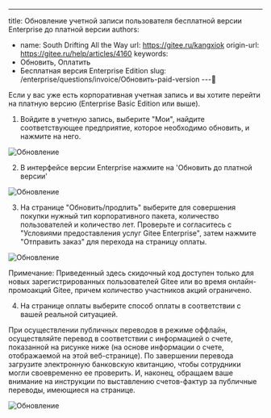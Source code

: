 ---
title: Обновление учетной записи пользователя бесплатной версии Enterprise до платной версии
authors:
  - name: South Drifting All the Way
    url: https://gitee.ru/kangxiok
origin-url: https://gitee.ru/help/articles/4160
keywords:
 - Обновить, Оплатить
 - Бесплатная версия Enterprise Edition
slug: /enterprise/questions/invoice/Обновить-paid-version
---

Если у вас уже есть корпоративная учетная запись и вы хотите перейти на платную версию (Enterprise Basic Edition или выше).

1. Войдите в учетную запись, выберите "Мои", найдите соответствующее предприятие, которое необходимо обновить, и нажмите на него.

![Обновление](/img/enterprise/question/invoice/Обновить-paid-version/1.webp)

2. В интерфейсе версии Enterprise нажмите на 'Обновить до платной версии'

![Обновление](./assets/Обновить-2.png)

3. На странице "Обновить/продлить" выберите для совершения покупки нужный тип корпоративного пакета, количество пользователей и количество лет. Проверьте и согласитесь с "Условиями предоставления услуг Gitee Enterprise", затем нажмите "Отправить заказ" для перехода на страницу оплаты.

![Обновление](./assets/Обновить-3.png)

Примечание: Приведенный здесь скидочный код доступен только для новых зарегистрированных пользователей Gitee или во время онлайн-промоакций Gitee, причем количество участников акций ограничено.

4. На странице оплаты выберите способ оплаты в соответствии с вашей реальной ситуацией.

При осуществлении публичных переводов в режиме оффлайн, осуществляйте перевод в соответствии с информацией о счете, показанной на рисунке ниже (на основе информации о счете, отображаемой на этой веб-странице). По завершении перевода загрузите электронную банковскую квитанцию, чтобы сотрудники могли своевременно ее проверить. И, наконец, обращаем ваше внимание на инструкции по выставлению счетов-фактур за публичные переводы, имеющиеся на странице.

![Обновление](./assets/Обновить-4.png)
